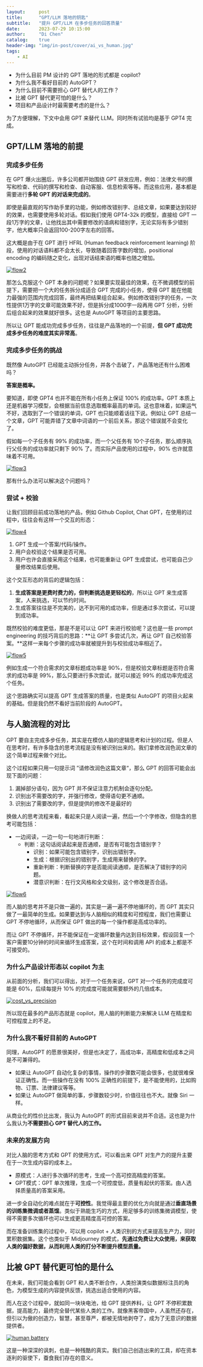 ```yaml
---
layout:     post
title:      "GPT/LLM 落地的钥匙"
subtitle:   "提升 GPT/LLM 在多步任务的回答质量"
date:       2023-07-29 10:15:00
author:     "Di Chen"
catalog:    true
header-img: "img/in-post/cover/ai_vs_human.jpg"
tags:
    - AI
---
```


 - 为什么目前 PM 设计的 GPT 落地的形式都是 copilot? 
 - 为什么我不看好目前的 AutoGPT？
 - 为什么目前不需要担心 GPT 替代人的工作？
 - 比被 GPT 替代更可怕的是什么？
 - 项目和产品设计时最需要考虑的是什么？

为了方便理解，下文中会用 GPT 来替代 LLM。同时所有试验均是基于 GPT4 完成。

## GPT/LLM 落地的前提
### 完成多步任务
在 GPT 爆火出圈后，许多公司都开始围绕 GPT 研发应用，例如：法律文书的撰写和检查、代码的撰写和检查、自动客服、信息检索等等。而这些应用，基本都是需要进行**多轮 GPT 的对话来完成的**。

即使是最直观的写作助手里的功能，例如修改错别字、总结文章，如果要达到较好的效果，也需要使用多轮对话。假如我们使用 GPT4-32k 的模型，直接给 GPT 一段1万字的文章，让他找出其中需要修改的语病和错别字，无论实际有多少错别字，他大概率只会返回100-200字左右的回答。

这大概是由于在 GPT 进行 HFRL (Human feedback reinforcement learning) 阶段，使用的对话语料都不会太长，导致随着回答字数的增加，positional encoding 的编码随之变化，出现对话结束语的概率也随之增加。

[![flow2](/img/in-post/ai/flow2.svg)](/img/in-post/ai/flow2.svg)

那怎么克服这个 GPT 本身的问题呢？如果要实现最佳的效果，在不微调模型的前提下，需要把一个大的任务拆分成适合 GPT 完成的小任务，使得 GPT 能在他能力最强的范围内完成回答，最终再把结果组合起来。例如修改错别字的任务，一次性提供1万字的文章可能效果不好，但是拆分成1000字一段再用 GPT 分析，分析后组合起来的效果就好很多。这也是 AutoGPT 等项目的主要思路。

所以让 GPT 能成功完成多步任务，往往是产品落地的一个前提，**但 GPT 成功完成多步任务的难度其实非常高**。

### 完成多步任务的挑战
既然像 AutoGPT 已经能主动拆分任务，并各个击破了，产品落地还有什么困难吗？

**答案是概率。**

要知道，即使 GPT4 也并不能在所有小任务上保证 100% 的成功率。GPT 本质上还是机器学习模型，会根据当前信息选取概率最高的单词。这也意味着，如果运气不好，选取到了一个错误的单词，GPT 也只能顺着话往下说。例如让 GPT 总结一个文章，GPT 可能弄错了文章中词语的一个前后关系，那这个错误就不会变化了。

假如每一个子任务有 99% 的成功率，而一个父任务有 10个子任务，那么顺序执行父任务的成功率就只剩下 90% 了。而实际产品使用的过程中，90% 也许就意味着不可用。

[![flow3](/img/in-post/ai/flow3.svg)](/img/in-post/ai/flow3.svg)

那有什么办法可以解决这个问题吗？

### 尝试 + 校验

让我们回顾目前成功落地的产品，例如 Github Copilot, Chat GPT，在使用的过程中，往往会有这样一个交互的形态：

[![flow4](/img/in-post/ai/flow4.svg)](/img/in-post/ai/flow4.svg)

1. GPT 生成一个答案/代码/操作。
2. 用户会校验这个结果是否可用。
3. 用户也许会直接采用这个结果，也可能重新让 GPT 生成尝试，也可能自己少量修改结果后使用。

这个交互形态的背后的逻辑包括：
1. **生成答案是更费时费力的，但判断挑选是更轻松的**，所以让 GPT 来生成答案，人来挑选，可以节约时间。
2. 生成答案往往是不完美的，达不到可用的成功率，但是通过多次尝试，可以提到成功率。

既然校验的难度更低，那是不是可以让 GPT 来进行校验呢？这也是一些 prompt engineering 的技巧背后的思路：**让 GPT 多尝试几次，再让 GPT 自己校验答案。**这样一来每个步骤的成功率就被提升到与校验成功率相近了。

[![flow5](/img/in-post/ai/flow5.svg)](/img/in-post/ai/flow5.svg)

例如生成一个符合需求的文章标题成功率是 90%，但是校验文章标题是否符合需求的成功率是 99%，那么只要进行多次尝试，就可以接近 99% 的成功率完成这个任务。

这个思路确实可以提高 GPT 生成答案的质量，也是类似 AutoGPT 的项目火起来的基础。但是我仍然不看好当前阶段的 AutoGPT。

## 与人脑流程的对比

GPT 要自主完成多步任务，其实是在模仿人脑的逻辑思考和计划的过程。但是人在思考时，有许多隐含的思考流程是没有被识别出来的。我们拿修改润色润文章的这个简单过程来做个对比。

这个过程如果只用一句提示词 ”请修改润色这篇文章“，那么 GPT 的回答可能会出现下面的问题：
1. 漏掉部分语句，因为 GPT 并不保证注意力机制会逐句分配。
2. 识别出不需要改的字，并强行修改，使得语句更不通顺。
3. 识别出了需要改的字，但是提供的修改不是最好的

换做人的思考流程来看，看起来只是人阅读一遍，然后一个个字修改，但隐含的思考可能包括：
- 一边阅读，一边一句一句地进行判断：
   - 判断：这句话阅读起来是否通顺，是否有可能包含错别字？
     - 识别：如果可能包含错别字，识别出错别字。
     - 生成：根据识别出的错别字，生成用来替换的字。
     - 重新判断：判断替换的字是否能阅读通顺，是否解决了错别字的问题。
     - 潜意识判断：在行文风格和全文级别，这个修改是否合适。

[![flow6](/img/in-post/ai/flow6.svg)](/img/in-post/ai/flow6.svg)

而人脑的思考并不是只做一遍的，其实是一遍一遍不停地循环的，而 GPT 其实只做了一最简单的生成。如果要达到与人脑相似的精度和可控程度，我们也需要让 GPT 不停地循环，从而保证 GPT 做出的每一个操作都是高成功率的。

而让 GPT 不停循环，并不能保证在一定循环数量内达到目标效果，假设回复一个客户需要10分钟的时间来循环生成答案，这个在时间和调用 API 的成本上都是不可接受的。

### 为什么产品设计形态以 copilot 为主

从前面的分析，我们可以得出，对于一个任务来说，GPT 对一个任务的完成度可能是 60%，后续每提升 10% 的完成度可能就需要额外的几倍成本。

[![cost_vs_precision](/img/in-post/ai/cost_vs_precision.jpg)](/img/in-post/ai/cost_vs_precision.jpg)

所以现在最多的产品形态就是 copilot，用人脑的判断能力来解决 LLM 在精度和可控程度上的不足。

### 为什么我不看好目前的 AutoGPT

同理，AutoGPT 的愿景很美好，但是也决定了，高成功率，高精度和低成本之间是不可兼得的。 
 - 如果让 AutoGPT 自动化复杂的事情，操作的步骤数可能会很多，也就很难保证正确性。而一些操作在没有 100% 正确性的前提下，是不能使用的，比如购物、订票、法律建议等等。
 - 如果让 AutoGPT 做简单的事，步骤数较少时，价值往往也不大。就像 Siri 一样。

从商业化的性价比出发，我认为 AutoGPT 的形式目前来说并不合适。这也是为什么我认为**不需要担心 GPT 替代人的工作。**

### 未来的发展方向
对比人脑的思考方式和 GPT 的使用方式，可以看出来 GPT 对生产力的提升主要在于一次生成内容的成本上。

- 原模式：人进行多次循环的思考，生成一个高可控高精度的答案。
- GPT模式：GPT 单次推理，生成一个可控度低，质量有起伏的答案。由人选择质量高的答案采用。

进一步全自动化的难点就在于**可控性**。我觉得最主要的优化方向就是通过**垂直场景的训练集微调或者蒸馏**。类似于熟能生巧的方式，用足够多的训练集微调模型，使得不需要多次循环也可以生成更高精度高可控的答案。

而在准备训练集的过程中，可以用 copilot + 人类识别的方式来提高生产力，同时累积数据集。这个也类似于 Midjourney 的模式，**先通过免费让大众使用，来获取人类的偏好数据，从而利用人类的打分不断提升模型质量。**

## 比被 GPT 替代更可怕的是什么
在未来，我们可能会看到 GPT 和人类不断合作，人类扮演类似数据标注员的角色，为模型生成的内容提供反馈，挑选出适合使用的内容。

而人在这个过程中，就如同一块块电池，给 GPT 提供养料，让 GPT 不停积累数据，提高能力，最终完全替代某些人类的工作。就像黑客帝国中，人虽然还存在，但引以为傲的创造力，智慧，甚至尊严，都被无情地剥夺了，成为了无意识的数据提供者。

[![human battery](/img/in-post/ai/human_battery.jpg)](/img/in-post/ai/human_battery.jpg)

这是一种深深的讽刺，也是一种残酷的真实。我们自己创造出来的工具，却在资本逐利的驱使下，蚕食我们存在的意义。

